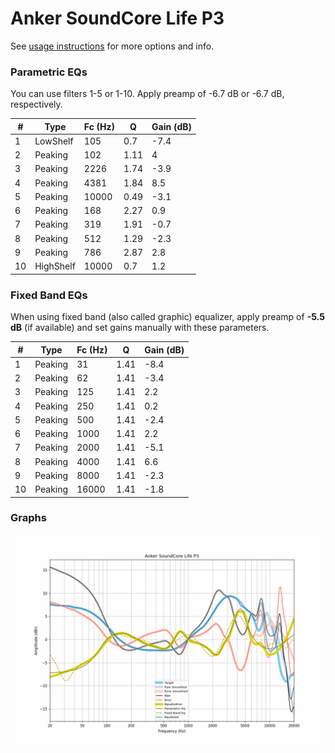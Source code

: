 # Anker SoundCore Life P3
See [usage instructions](https://github.com/jaakkopasanen/AutoEq#usage) for more options and info.

### Parametric EQs
You can use filters 1-5 or 1-10. Apply preamp of -6.7 dB or -6.7 dB, respectively.

|   # | Type      |   Fc (Hz) |    Q |   Gain (dB) |
|-----|-----------|-----------|------|-------------|
|   1 | LowShelf  |       105 | 0.7  |        -7.4 |
|   2 | Peaking   |       102 | 1.11 |         4   |
|   3 | Peaking   |      2226 | 1.74 |        -3.9 |
|   4 | Peaking   |      4381 | 1.84 |         8.5 |
|   5 | Peaking   |     10000 | 0.49 |        -3.1 |
|   6 | Peaking   |       168 | 2.27 |         0.9 |
|   7 | Peaking   |       319 | 1.91 |        -0.7 |
|   8 | Peaking   |       512 | 1.29 |        -2.3 |
|   9 | Peaking   |       786 | 2.87 |         2.8 |
|  10 | HighShelf |     10000 | 0.7  |         1.2 |

### Fixed Band EQs
When using fixed band (also called graphic) equalizer, apply preamp of **-5.5 dB** (if available) and set gains manually with these parameters.

|   # | Type    |   Fc (Hz) |    Q |   Gain (dB) |
|-----|---------|-----------|------|-------------|
|   1 | Peaking |        31 | 1.41 |        -8.4 |
|   2 | Peaking |        62 | 1.41 |        -3.4 |
|   3 | Peaking |       125 | 1.41 |         2.2 |
|   4 | Peaking |       250 | 1.41 |         0.2 |
|   5 | Peaking |       500 | 1.41 |        -2.4 |
|   6 | Peaking |      1000 | 1.41 |         2.2 |
|   7 | Peaking |      2000 | 1.41 |        -5.1 |
|   8 | Peaking |      4000 | 1.41 |         6.6 |
|   9 | Peaking |      8000 | 1.41 |        -2.3 |
|  10 | Peaking |     16000 | 1.41 |        -1.8 |

### Graphs
![](./Anker%20SoundCore%20Life%20P3.png)
